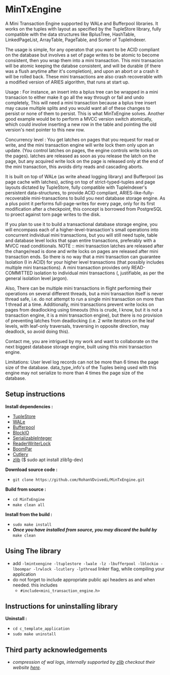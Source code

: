 # MinTxEngine
A Mini Transaction Engine supported by WALe and Bufferpool libraries.
It works on the tuples with layout as specified by the TupleStore library, fully compatible with the data structures like BplusTree, HashTable, LinkedPageList, ArrayTable, PageTable, and Sorter of TupleIndexer.

The usage is simple, for any operaton that you want to be ACID compliant on the database but involves a set of page writes to be atomic to become consistent, then you wrap them into a mini transaction.
This mini transacion will be atomic keeping the databse consistent, and will be durable (if there was a flush anytime after it's completion), and upon an abort or a crash it will be rolled back.
These mini transactions are also crash recoverable with a modified version of ARIES algorithm, that runs at start up.

Usage : For instance, an insert into a bplus tree can be wrapped in a mini transacion to either make it go all the way through or fail and undo completely, This will need a mini transaction because a bplus tree insert may cause multiple splits and you would want all of these changes to persist or none of them to persist. This is what MinTxEngine solves. Another good example would be to perform a MVCC version switch atomically, which could involve inserting a new row in the table and pointing the old version's next pointer to this new row.

Concurrency level : You get latches on pages that you request for read or write, and the mini transaction engine will write lock them only upon an update. (You control latches on pages, the engine controls write locks on the pages). latches are released as soon as you release the latch on the page, but any acquired write lock on the page is released only at the end of the mini transaction, this avoids dirty reads and cascading aborts.

It is built on top of WALe (as write ahead logging library) and Bufferpool (as page cache with latches), acting on top of strict-typed-tuples and page layouts dictated by TupleStore, fully compatible with TupleIndexer's persistent data-structures, to provide ACID compliant, ARIES-like-fully-recoverable mini-transactions to build you next database storage engine. As a plus point it performs full-page-writes for every page, only for its first modification after a checkpoint, this concept is borrowed from PostgreSQL to proect against torn page writes to the disk.

If you plan to use it to build a transactional database storage engine, you will encompass each of a higher-level-transaction's small operations into concurrent individual mini transactions, but you will still need tuple, table and database level locks that span entire transactions, preferably with a MVCC read conditionals. NOTE :: mini transaction latches are released after the change/read is done and write locks on pages are released after mini transaction ends. So there is no way that a mini transaction can guarantee Isolation (I in ACID) for your higher level transactions (that possibly includes multiple mini transactions). A mini transaction provides only READ-COMMITTED isolation to individual mini transactions (, justifiable, as per the general isolation level jargon).

Also, There can be multiple mini transactions in flight performing their operations on several different threads, but a mini transaction itself is never thread safe, i.e. do not attempt to run a single mini transaction on more than 1 thread at a time. Additionally, mini transactions prevent write locks on pages from deadlocking using timeouts (this is crude, I know, but it is not a transaction engine, it is a mini transaction engine), but there is no provision of preventing latches from deadlocking (i.e. 2 write iterators on the leaf levels, with leaf-only traversals, traversing in opposite direction, may deadlock, so avoid doing this).

Contact me, you are intrigued by my work and want to collaborate on the next biggest database storage engine, built using this mini transaction engine.

Limitations:
 User level log records can not be more than 6 times the page size of the database.
 data_type_info's of the Tuples being used with this engine may not serialize to more than 4 times the page size of the database.

## Setup instructions
**Install dependencies :**
 * [TupleStore](https://github.com/RohanVDvivedi/TupleStore)
 * [WALe](https://github.com/RohanVDvivedi/WALe)
 * [Bufferpool](https://github.com/RohanVDvivedi/Bufferpool)
 * [BlockIO](https://github.com/RohanVDvivedi/BlockIO)
 * [SerializableInteger](https://github.com/RohanVDvivedi/SerializableInteger)
 * [ReaderWriterLock](https://github.com/RohanVDvivedi/ReaderWriterLock)
 * [BoomPar](https://github.com/RohanVDvivedi/BoomPar)
 * [Cutlery](https://github.com/RohanVDvivedi/Cutlery)
 * [zlib](https://github.com/madler/zlib)      ($ sudo apt install zlib1g-dev)

**Download source code :**
 * `git clone https://github.com/RohanVDvivedi/MinTxEngine.git`

**Build from source :**
 * `cd MinTxEngine`
 * `make clean all`

**Install from the build :**
 * `sudo make install`
 * ***Once you have installed from source, you may discard the build by*** `make clean`

## Using The library
 * add `-lmintxengine -ltuplestore -lwale -lz -lbufferpool -lblockio -lboompar -lrwlock -lcutlery -lpthread` linker flag, while compiling your application
 * do not forget to include appropriate public api headers as and when needed. this includes
   * `#include<mini_transaction_engine.h>`

## Instructions for uninstalling library

**Uninstall :**
 * `cd c_template_application`
 * `sudo make uninstall`

## Third party acknowledgements
 * *compression of wal logs, internally supported by [zlib](https://github.com/madler/zlib) checkout their website [here](https://zlib.net/).*
